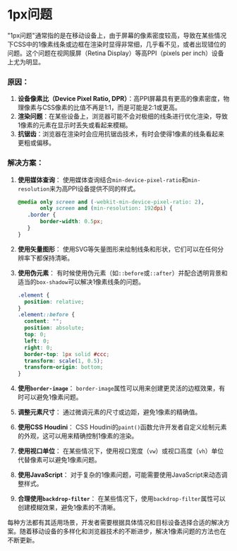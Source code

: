 # 1px问题
"1px问题"通常指的是在移动设备上，由于屏幕的像素密度较高，导致在某些情况下CSS中的1像素线条或边框在渲染时显得非常细，几乎看不见，或者出现错位的问题。这个问题在视网膜屏（Retina Display）等高PPI（pixels per inch）设备上尤为明显。

### 原因：

1. **设备像素比（Device Pixel Ratio, DPR）**：高PPI屏幕具有更高的像素密度，物理像素与CSS像素的比值不再是1:1，而是可能是2:1或更高。
2. **渲染问题**：在某些设备上，浏览器可能不会对极细的线条进行优化渲染，导致1像素的元素在显示时丢失或看起来模糊。
3. **抗锯齿**：浏览器在渲染时会应用抗锯齿技术，有时会使得1像素的线条看起来更粗或偏移。

### 解决方案：

1. **使用媒体查询**：
   使用媒体查询结合`min-device-pixel-ratio`和`min-resolution`来为高PPI设备提供不同的样式。

   ```css
   @media only screen and (-webkit-min-device-pixel-ratio: 2),
          only screen and (min-resolution: 192dpi) {
      .border {
          border-width: 0.5px;
      }
   }
   ```

2. **使用矢量图形**：
   使用SVG等矢量图形来绘制线条和形状，它们可以在任何分辨率下都保持清晰。

3. **使用伪元素**：
   有时候使用伪元素（如`::before`或`::after`）并配合透明背景和适当的`box-shadow`可以解决1像素线条的问题。

   ```css
   .element {
     position: relative;
   }
   .element::before {
     content: "";
     position: absolute;
     top: 0;
     left: 0;
     right: 0;
     border-top: 1px solid #ccc;
     transform: scale(1, 0.5);
     transform-origin: bottom;
   }
   ```

4. **使用`border-image`**：
   `border-image`属性可以用来创建更灵活的边框效果，有时可以避免1像素问题。

5. **调整元素尺寸**：
   通过微调元素的尺寸或边距，避免1像素的精确值。

6. **使用CSS Houdini**：
   CSS Houdini的`paint()`函数允许开发者自定义绘制元素的外观，这可以用来精确控制1像素的渲染。

7. **使用视口单位**：
   在某些情况下，使用视口宽度（`vw`）或视口高度（`vh`）单位代替像素可以避免1像素问题。

8. **使用JavaScript**：
   对于复杂的1像素问题，可能需要使用JavaScript来动态调整样式。

9. **合理使用`backdrop-filter`**：
   在某些情况下，使用`backdrop-filter`属性可以创建模糊效果，避免1像素的不清晰。

每种方法都有其适用场景，开发者需要根据具体情况和目标设备选择合适的解决方案。随着移动设备的多样化和浏览器技术的不断进步，解决1像素问题的方法也在不断更新。

